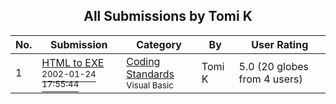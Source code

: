 ﻿<div align="center">

## All Submissions by Tomi K

</div>

No.  | Submission | Category | By   | User Rating
---- | ---------- | -------- | ---- | -----------
1 | [HTML to EXE<br /><sup>2002-01-24 17:55:44</sup>](https://github.com/Planet-Source-Code/tomi-k-html-to-exe__1-31138) | [Coding Standards<br /><sup>Visual Basic</sup>](../ByCategory/coding-standards__1-43.md) | Tomi K | 5.0 (20 globes from 4 users)

